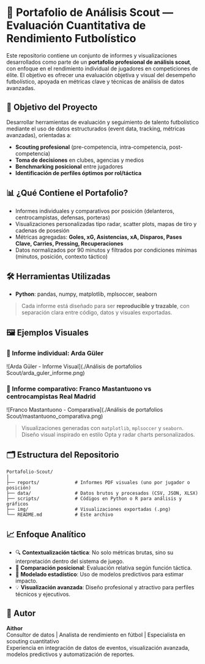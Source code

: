 # 📂 Portafolio de Análisis Scout — Evaluación Cuantitativa de Rendimiento Futbolístico

Este repositorio contiene un conjunto de informes y visualizaciones desarrollados como parte de un **portafolio profesional de análisis scout**, con enfoque en el rendimiento individual de jugadores en competiciones de élite. El objetivo es ofrecer una evaluación objetiva y visual del desempeño futbolístico, apoyada en métricas clave y técnicas de análisis de datos avanzadas.

## 🧠 Objetivo del Proyecto

Desarrollar herramientas de evaluación y seguimiento de talento futbolístico mediante el uso de datos estructurados (event data, tracking, métricas avanzadas), orientadas a:

- **Scouting profesional** (pre-competencia, intra-competencia, post-competencia)  
- **Toma de decisiones** en clubes, agencias y medios  
- **Benchmarking posicional** entre jugadores  
- **Identificación de perfiles óptimos por rol/táctica**

## 📊 ¿Qué Contiene el Portafolio?

- Informes individuales y comparativos por posición (delanteros, centrocampistas, defensas, porteras)
- Visualizaciones personalizadas tipo radar, scatter plots, mapas de tiro y cadenas de posesión
- Métricas agregadas: **Goles, xG, Asistencias, xA, Disparos, Pases Clave, Carries, Pressing, Recuperaciones**
- Datos normalizados por 90 minutos y filtrados por condiciones mínimas (minutos, posición, contexto táctico)

## 🛠️ Herramientas Utilizadas

- **Python**: pandas, numpy, matplotlib, mplsoccer, seaborn  

> Cada informe está diseñado para ser **reproducible y trazable**, con separación clara entre código, datos y visuales exportadas.

## 🖼️ Ejemplos Visuales

### 🔹 Informe individual: Arda Güler

![Arda Güler - Informe Visual](./Análisis de portafolios Scout/arda_guler_informe.png)

### 🔹 Informe comparativo: Franco Mastantuono vs centrocampistas Real Madrid

![Franco Mastantuono - Comparativa](./Análisis de portafolios Scout/mastantuono_comparativa.png)

> Visualizaciones generadas con `matplotlib`, `mplsoccer` y `seaborn`. Diseño visual inspirado en estilo Opta y radar charts personalizados.

## 🗂️ Estructura del Repositorio

```
Portafolio-Scout/
│
├── reports/             # Informes PDF visuales (uno por jugador o posición)
├── data/                # Datos brutos y procesados (CSV, JSON, XLSX)
├── scripts/             # Códigos en Python o R para análisis y gráficos
├── img/                 # Visualizaciones exportadas (.png)
└── README.md            # Este archivo
```

## 📈 Enfoque Analítico

- 🔍 **Contextualización táctica**: No solo métricas brutas, sino su interpretación dentro del sistema de juego.  
- 🔁 **Comparación posicional**: Evaluación relativa según función táctica.  
- 📐 **Modelado estadístico**: Uso de modelos predictivos para estimar impacto.  
- 💡 **Visualización avanzada**: Diseño profesional y atractivo para perfiles técnicos y ejecutivos.

## 💼 Autor

**Aithor**  
Consultor de datos | Analista de rendimiento en fútbol | Especialista en scouting cuantitativo  
Experiencia en integración de datos de eventos, visualización avanzada, modelos predictivos y automatización de reportes.
